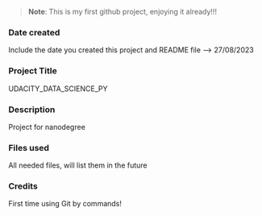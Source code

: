 >**Note**: This is my first github project, enjoying it already!!!

### Date created
Include the date you created this project and README file --> 27/08/2023

### Project Title
UDACITY_DATA_SCIENCE_PY

### Description
Project for nanodegree

### Files used
All needed files, will list them in the future

### Credits
First time using Git by commands!

